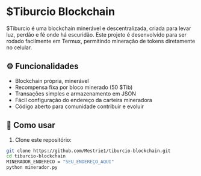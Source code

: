 # $Tiburcio Blockchain

$Tiburcio é uma blockchain minerável e descentralizada, criada para levar luz, perdão e fé onde há escuridão. Este projeto é desenvolvido para ser rodado facilmente em Termux, permitindo mineração de tokens diretamente no celular.

## ⚙️ Funcionalidades

- Blockchain própria, minerável
- Recompensa fixa por bloco minerado (50 $Tib)
- Transações simples e armazenamento em JSON
- Fácil configuração do endereço da carteira mineradora
- Código aberto para comunidade contribuir e evoluir

## 🚀 Como usar

1. Clone este repositório:

```bash
git clone https://github.com/Mestrie1/tiburcio-blockchain.git
cd tiburcio-blockchain
MINERADOR_ENDERECO = "SEU_ENDEREÇO_AQUI"
python minerador.py
